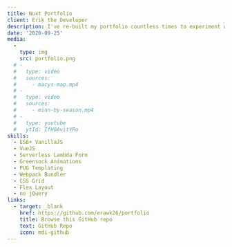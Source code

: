```yaml
---
title: Nuxt Portfolio
client: Erik the Developer
description: I've re-built my portfolio countless times to experiment with new technologies. This most recent iteration is done with Nuxt. Its been a lot of fun to build in! The contact form is sending through AWS lambda which lets me host the rest of the site through Github/Netlify and leverage their continuous integration server side rendering. Pretty cool.
date: '2020-09-25'
media:
  -
    type: img
    src: portfolio.png
  # -
  #   type: video
  #   sources:
  #     - macys-map.mp4
  # -
  #   type: video
  #   sources: 
  #     - minn-by-season.mp4
  # -
  #   type: youtube
  #   ytId: IfH0AvitYRo
skills:
  - ES6+ VanillaJS
  - VueJS
  - Serverless Lambda Form
  - Greensock Animations
  - PUG Templating
  - Webpack Bundler
  - CSS Grid
  - Flex Layout
  - no jQuery
links:
  - target: _blank
    href: https://github.com/erawk26/portfolio
    title: Browse this GitHub repo
    text: GitHub Repo
    icon: mdi-github
---
```



